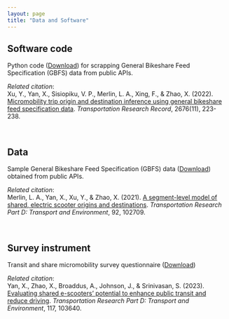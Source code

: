 ```yaml
---
layout: page
title: "Data and Software"
---
```



## Software code
Python code ([Download](https://github.com/jacobyan0/jacobyan0.github.io/blob/master/Sharing/GBFS%20data%20extraction.zip?raw=true)) for scrapping General Bikeshare Feed Specification (GBFS) data from public APIs.

_Related citation_: <br/>
Xu, Y., Yan, X., Sisiopiku, V. P., Merlin, L. A., Xing, F., & Zhao, X. (2022). [Micromobility trip origin and destination inference using general bikeshare feed specification data](https://doi.org/10.1177/03611981221092005). _Transportation Research Record_, 2676(11), 223-238.

&nbsp;
&nbsp;

## Data
Sample General Bikeshare Feed Specification (GBFS) data ([Download](https://github.com/jacobyan0/jacobyan0.github.io/blob/master/Sharing/Washington%20DC_GBFS.zip?raw=true)) obtained from public APIs.

_Related citation_:<br/>
Merlin, L. A., Yan, X., Xu, Y., & Zhao, X. (2021). [A segment-level model of shared, electric scooter origins and destinations](https://doi.org/10.1016/j.trd.2021.102709). _Transportation Research Part D: Transport and Environment_, 92, 102709.

&nbsp;
&nbsp;

## Survey instrument
Transit and share micromobility survey questionnaire ([Download](https://github.com/jacobyan0/jacobyan0.github.io/blob/master/Sharing/Transit%20and%20shared%20micromobility%20survey.docx?raw=true))

_Related citation_: <br/>
Yan, X., Zhao, X., Broaddus, A., Johnson, J., & Srinivasan, S. (2023). [Evaluating shared e-scooters’ potential to enhance public transit and reduce driving](https://doi.org/10.1016/j.trd.2023.103640). _Transportation Research Part D: Transport and Environment_, 117, 103640.

&nbsp;
&nbsp;



